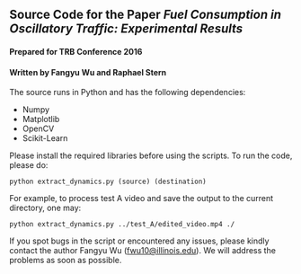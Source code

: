 ## Source Code for the Paper *Fuel Consumption in Oscillatory Traffic: Experimental Results*
#### Prepared for TRB Conference 2016
#### Written by Fangyu Wu and Raphael Stern

The source runs in Python and has the following dependencies:
+ Numpy
+ Matplotlib
+ OpenCV
+ Scikit-Learn

Please install the required libraries before using the scripts. To run the code, please do:

`python extract_dynamics.py (source) (destination)`

For example, to process test A video and save the output to the current directory, one may:

`python extract_dynamics.py ../test_A/edited_video.mp4 ./`

If you spot bugs in the script or encountered any issues, please kindly contact the author Fangyu Wu (fwu10@illinois.edu). We will address the problems as soon as possible. 
